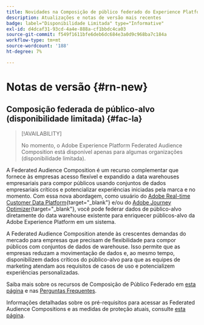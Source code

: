```yaml
---
title: Novidades na Composição de público federado do Experience Platform
description: Atualizações e notas de versão mais recentes
badge: label="Disponibilidade Limitada" type="Informative"
exl-id: d4dcaf31-93cd-4a4e-888a-cf1bbdc4ca03
source-git-commit: f549f1611bfe6deb6dc684e3a0d9c968ba7c184a
workflow-type: tm+mt
source-wordcount: '188'
ht-degree: 7%

---
```


# Notas de versão {#rn-new}

## Composição federada de público-alvo (disponibilidade limitada) {#fac-la}

>[!AVAILABILITY]
>
>No momento, o Adobe Experience Platform Federated Audience Composition está disponível apenas para algumas organizações (disponibilidade limitada).
>

A Federated Audience Composition é um recurso complementar que fornece às empresas acesso flexível e expandido a data warehouses empresariais para compor públicos usando conjuntos de dados empresariais críticos e potencializar experiências iniciadas pela marca e no momento. Com essa nova abordagem, como usuário do [Adobe Real-time Customer Data Platform](https://experienceleague.adobe.com/pt-br/docs/experience-platform/segmentation/home){target="_blank"} e/ou do [Adobe Journey Optimizer](https://experienceleague.adobe.com/pt-br/docs/journey-optimizer/using/ajo-home){target="_blank"}, você pode federar dados de público-alvo diretamente do data warehouse existente para enriquecer públicos-alvo da Adobe Experience Platform em um sistema.

A Federated Audience Composition atende às crescentes demandas do mercado para empresas que precisam de flexibilidade para compor públicos com conjuntos de dados de warehouse. Isso permite que as empresas reduzam a movimentação de dados e, ao mesmo tempo, disponibilizem dados críticos do público-alvo para que as equipes de marketing atendam aos requisitos de casos de uso e potencializem experiências personalizadas. 

Saiba mais sobre os recursos de Composição de Público Federado em [esta página](get-started.md) e nas [Perguntas Frequentes](faq.md).

Informações detalhadas sobre os pré-requisitos para acessar as Federated Audience Compositions e as medidas de proteção atuais, consulte [esta página](access-prerequisites.md).

